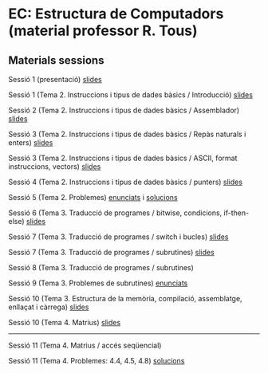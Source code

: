 # EC: Estructura de Computadors (material professor R. Tous)
## Materials sessions

Sessió 1 (presentació) [slides](./slides/sessio1_1_presentacio.pdf)

Sessió 1 (Tema 2. Instruccions i tipus de dades bàsics / Introducció) [slides](./slides/sessio1_2_tema2_intro.pdf)

Sessió 2 (Tema 2. Instruccions i tipus de dades bàsics / Assemblador) [slides](./slides/sessio2_1_tema2_assemblador.pdf)

Sessió 3 (Tema 2. Instruccions i tipus de dades bàsics / Repàs naturals i enters) [slides](./slides/sessio3_1_tema2_enters.pdf)

Sessió 3 (Tema 2. Instruccions i tipus de dades bàsics / ASCII, format instruccions, vectors) [slides](./slides/sessio3_2_tema2_ascii_instr_vectors.pdf)

Sessió 4 (Tema 2. Instruccions i tipus de dades bàsics / punters) [slides](./slides/sessio4_1_tema2_punters.pdf)

Sessió 5 (Tema 2. Problemes) [enunciats](./problemes/expr2_extended.pdf) i [solucions](./problemes/expr2s_extended.pdf)

Sessió 6 (Tema 3. Traducció de programes / bitwise, condicions, if-then-else) [slides](./slides/sessio6_1_tema3_condicionals.pdf)

Sessió 7 (Tema 3. Traducció de programes / switch i bucles) [slides](./slides/sessio7_1_tema3_switch_i_bucles.pdf)

Sessió 7 (Tema 3. Traducció de programes / subrutines) [slides](./slides/sessio7_2_tema3_subrutines.pdf)

Sessió 8 (Tema 3. Traducció de programes / subrutines) 

Sessió 9 (Tema 3. Problemes de subrutines) [enunciats](./problemes/expr3.pdf) 
<!--i [solucions](./problemes/expr3s.pdf)-->

Sessió 10 (Tema 3. Estructura de la memòria, compilació, assemblatge, enllaçat i càrrega) [slides](./slides/sessio9_1_tema3_mem_i_compilacio.pdf)

Sessió 10 (Tema 4. Matrius) [slides](./slides/sessio9_2_tema4_matrius1.pdf)
<hr>
Sessió 11 (Tema 4. Matrius / accés seqüencial) 

Sessió 11 (Tema 4. Problemes: 4.4, 4.5, 4.8) [solucions](./problemes/tema4_problemes_pissarra.pdf)




